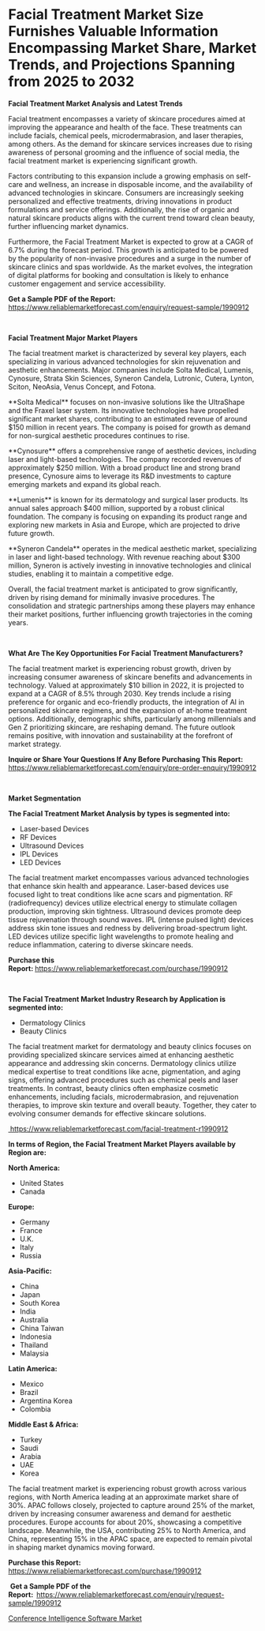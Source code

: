 <p><h1>Facial Treatment Market Size Furnishes Valuable Information Encompassing Market Share, Market Trends, and Projections Spanning from 2025 to 2032</h1></p><p><strong>Facial Treatment Market Analysis and Latest Trends</strong></p>
<p><p>Facial treatment encompasses a variety of skincare procedures aimed at improving the appearance and health of the face. These treatments can include facials, chemical peels, microdermabrasion, and laser therapies, among others. As the demand for skincare services increases due to rising awareness of personal grooming and the influence of social media, the facial treatment market is experiencing significant growth. </p><p>Factors contributing to this expansion include a growing emphasis on self-care and wellness, an increase in disposable income, and the availability of advanced technologies in skincare. Consumers are increasingly seeking personalized and effective treatments, driving innovations in product formulations and service offerings. Additionally, the rise of organic and natural skincare products aligns with the current trend toward clean beauty, further influencing market dynamics.</p><p>Furthermore, the Facial Treatment Market is expected to grow at a CAGR of 6.7% during the forecast period. This growth is anticipated to be powered by the popularity of non-invasive procedures and a surge in the number of skincare clinics and spas worldwide. As the market evolves, the integration of digital platforms for booking and consultation is likely to enhance customer engagement and service accessibility.</p></p>
<p><strong>Get a Sample PDF of the Report:&nbsp;</strong> <a href="https://www.reliablemarketforecast.com/enquiry/request-sample/1990912?utm_campaign=3324&utm_medium=2&utm_source=Github&utm_content=ia&utm_term=09032025&utm_id=facial-treatment">https://www.reliablemarketforecast.com/enquiry/request-sample/1990912</a></p>
<p>&nbsp;</p>
<p><strong>Facial Treatment Major Market Players</strong></p>
<p><p>The facial treatment market is characterized by several key players, each specializing in various advanced technologies for skin rejuvenation and aesthetic enhancements. Major companies include Solta Medical, Lumenis, Cynosure, Strata Skin Sciences, Syneron Candela, Lutronic, Cutera, Lynton, Sciton, NeoAsia, Venus Concept, and Fotona.</p><p>**Solta Medical** focuses on non-invasive solutions like the UltraShape and the Fraxel laser system. Its innovative technologies have propelled significant market shares, contributing to an estimated revenue of around $150 million in recent years. The company is poised for growth as demand for non-surgical aesthetic procedures continues to rise.</p><p>**Cynosure** offers a comprehensive range of aesthetic devices, including laser and light-based technologies. The company recorded revenues of approximately $250 million. With a broad product line and strong brand presence, Cynosure aims to leverage its R&D investments to capture emerging markets and expand its global reach.</p><p>**Lumenis** is known for its dermatology and surgical laser products. Its annual sales approach $400 million, supported by a robust clinical foundation. The company is focusing on expanding its product range and exploring new markets in Asia and Europe, which are projected to drive future growth.</p><p>**Syneron Candela** operates in the medical aesthetic market, specializing in laser and light-based technology. With revenue reaching about $300 million, Syneron is actively investing in innovative technologies and clinical studies, enabling it to maintain a competitive edge.</p><p>Overall, the facial treatment market is anticipated to grow significantly, driven by rising demand for minimally invasive procedures. The consolidation and strategic partnerships among these players may enhance their market positions, further influencing growth trajectories in the coming years.</p></p>
<p>&nbsp;</p>
<p><strong>What Are The Key Opportunities For Facial Treatment Manufacturers?</strong></p>
<p><p>The facial treatment market is experiencing robust growth, driven by increasing consumer awareness of skincare benefits and advancements in technology. Valued at approximately $10 billion in 2022, it is projected to expand at a CAGR of 8.5% through 2030. Key trends include a rising preference for organic and eco-friendly products, the integration of AI in personalized skincare regimens, and the expansion of at-home treatment options. Additionally, demographic shifts, particularly among millennials and Gen Z prioritizing skincare, are reshaping demand. The future outlook remains positive, with innovation and sustainability at the forefront of market strategy.</p></p>
<p><strong>Inquire or Share Your Questions If Any Before Purchasing This Report:</strong> <a href="https://www.reliablemarketforecast.com/enquiry/pre-order-enquiry/1990912?utm_campaign=3324&utm_medium=2&utm_source=Github&utm_content=ia&utm_term=09032025&utm_id=facial-treatment">https://www.reliablemarketforecast.com/enquiry/pre-order-enquiry/1990912</a></p>
<p>&nbsp;</p>
<p><strong>Market Segmentation</strong></p>
<p><strong>The Facial Treatment Market Analysis by types is segmented into:</strong></p>
<p><ul><li>Laser-based Devices</li><li>RF Devices</li><li>Ultrasound Devices</li><li>IPL Devices</li><li>LED Devices</li></ul></p>
<p><p>The facial treatment market encompasses various advanced technologies that enhance skin health and appearance. Laser-based devices use focused light to treat conditions like acne scars and pigmentation. RF (radiofrequency) devices utilize electrical energy to stimulate collagen production, improving skin tightness. Ultrasound devices promote deep tissue rejuvenation through sound waves. IPL (intense pulsed light) devices address skin tone issues and redness by delivering broad-spectrum light. LED devices utilize specific light wavelengths to promote healing and reduce inflammation, catering to diverse skincare needs.</p></p>
<p><strong>Purchase this Report:&nbsp;</strong><a href="https://www.reliablemarketforecast.com/purchase/1990912?utm_campaign=3324&utm_medium=2&utm_source=Github&utm_content=ia&utm_term=09032025&utm_id=facial-treatment">https://www.reliablemarketforecast.com/purchase/1990912</a></p>
<p>&nbsp;</p>
<p><strong>The Facial Treatment Market Industry Research by Application is segmented into:</strong></p>
<p><ul><li>Dermatology Clinics</li><li>Beauty Clinics</li></ul></p>
<p><p>The facial treatment market for dermatology and beauty clinics focuses on providing specialized skincare services aimed at enhancing aesthetic appearance and addressing skin concerns. Dermatology clinics utilize medical expertise to treat conditions like acne, pigmentation, and aging signs, offering advanced procedures such as chemical peels and laser treatments. In contrast, beauty clinics often emphasize cosmetic enhancements, including facials, microdermabrasion, and rejuvenation therapies, to improve skin texture and overall beauty. Together, they cater to evolving consumer demands for effective skincare solutions.</p></p>
<p><a href="https://www.reliablemarketforecast.com/facial-treatment-r1990912?utm_campaign=3324&utm_medium=2&utm_source=Github&utm_content=ia&utm_term=09032025&utm_id=facial-treatment">&nbsp;https://www.reliablemarketforecast.com/facial-treatment-r1990912</a></p>
<p><strong>In terms of Region, the Facial Treatment Market Players available by Region are:</strong></p>
<p>
    <p> <strong> North America: </strong>
        <ul>
            <li>United States</li>
            <li>Canada</li>
        </ul>
        </p> 
    <p> <strong> Europe: </strong>
        <ul>
            <li>Germany</li>
            <li>France</li>
            <li>U.K.</li>
            <li>Italy</li>
            <li>Russia</li>
        </ul>
        </p> 
    <p> <strong> Asia-Pacific: </strong>
        <ul>
            <li>China</li>
            <li>Japan</li>
            <li>South Korea</li>
            <li>India</li>
            <li>Australia</li>
            <li>China Taiwan</li>
            <li>Indonesia</li>
            <li>Thailand</li>
            <li>Malaysia</li>
        </ul>
        </p> 
    <p> <strong> Latin America: </strong>
        <ul>
            <li>Mexico</li>
            <li>Brazil</li>
            <li>Argentina Korea</li>
            <li>Colombia</li>
        </ul>
        </p> 
    <p> <strong> Middle East & Africa: </strong>
        <ul>
            <li>Turkey</li>
            <li>Saudi</li>
            <li>Arabia</li>
            <li>UAE</li>
            <li>Korea</li>
        </ul>
    </p>
    </p>
<p><p>The facial treatment market is experiencing robust growth across various regions, with North America leading at an approximate market share of 30%. APAC follows closely, projected to capture around 25% of the market, driven by increasing consumer awareness and demand for aesthetic procedures. Europe accounts for about 20%, showcasing a competitive landscape. Meanwhile, the USA, contributing 25% to North America, and China, representing 15% in the APAC space, are expected to remain pivotal in shaping market dynamics moving forward.</p></p>
<p><strong>Purchase this Report: </strong><a href="https://www.reliablemarketforecast.com/purchase/1990912?utm_campaign=3324&utm_medium=2&utm_source=Github&utm_content=ia&utm_term=09032025&utm_id=facial-treatment">https://www.reliablemarketforecast.com/purchase/1990912</a></p>
<p>&nbsp;<strong>Get a Sample PDF of the Report:&nbsp;&nbsp;</strong><a href="https://www.reliablemarketforecast.com/enquiry/request-sample/1990912?utm_campaign=3324&utm_medium=2&utm_source=Github&utm_content=ia&utm_term=09032025&utm_id=facial-treatment">https://www.reliablemarketforecast.com/enquiry/request-sample/1990912</a></p>
<p><strong></strong></p>
<p><p><a href="https://github.com/denbelnmer50/Market-Research-Report-List-1/blob/main/conference-intelligence-software-market.md?utm_campaign=3324&utm_medium=2&utm_source=Github&utm_content=ia&utm_term=09032025&utm_id=facial-treatment">Conference Intelligence Software Market</a></p></p>